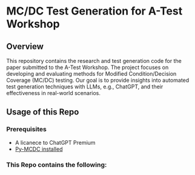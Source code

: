 # MC/DC Test Generation for A-Test Workshop

## Overview

This repository contains the research and test generation code for the paper submitted to the A-Test Workshop. The project focuses on developing and evaluating methods for Modified Condition/Decision Coverage (MC/DC) testing. Our goal is to provide insights into automated test generation techniques with LLMs, e.g., ChatGPT, and their effectiveness in real-world scenarios.

## Usage of this Repo

### Prerequisites

- A licanece to ChatGPT Premium
- [Py-MCDC installed](https://github.com/selabhvl/py-mcdc )

### This Repo contains the following:

